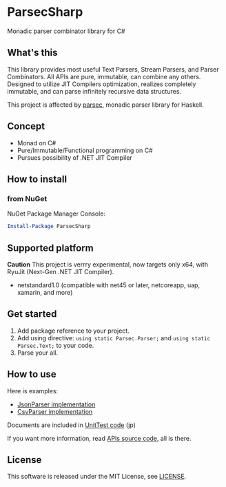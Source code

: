 # ParsecSharp
Monadic parser combinator library for C#

## What's this
This library provides most useful Text Parsers, Stream Parsers, and Parser Combinators.
All APIs are pure, immutable, can combine any others.
Designed to utilize JIT Compilers optimization, realizes completely immutable, and can parse infinitely recursive data structures.

This project is affected by [parsec](https://hackage.haskell.org/package/parsec), monadic parser library for Haskell.


## Concept
* Monad on C#
* Pure/Immutable/Functional programming on C#
* Pursues possibility of .NET JIT Compiler


## How to install

### from NuGet
NuGet Package Manager Console:

```powershell
Install-Package ParsecSharp
```


## Supported platform
**Caution** This project is verrry experimental, now targets only x64, with RyuJit (Next-Gen .NET JIT Compiler).

* netstandard1.0 (compatible with net45 or later, netcoreapp, uap, xamarin, and more)


## Get started
1. Add package reference to your project.
2. Add using directive: `using static Parsec.Parser;` and `using static Parsec.Text;` to your code.
3. Parse your all.


## How to use
Here is examples:

* [JsonParser implementation](https://github.com/acple/ParsecSharp/blob/master/ParsecSharpExamples/JsonParser.cs)
* [CsvParser implementation](https://github.com/acple/ParsecSharp/blob/master/ParsecSharpExamples/CsvParser.cs)

Documents are included in [UnitTest code](https://github.com/acple/ParsecSharp/blob/master/ParsecSharpTest/ParserTest.cs) (jp)

If you want more information, read [APIs source code](https://github.com/acple/ParsecSharp/tree/master/ParsecSharp/Parser), all is there.


## License
This software is released under the MIT License, see [LICENSE](https://github.com/acple/ParsecSharp/blob/master/LICENSE).
